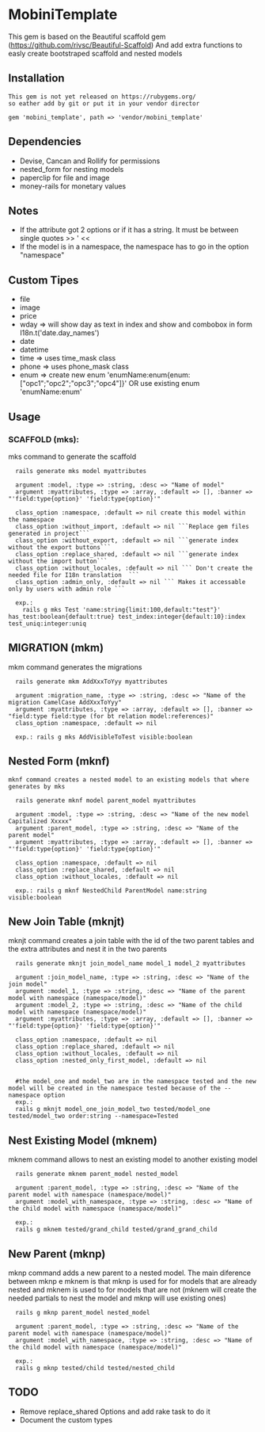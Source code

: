 # MobiniTemplate

This gem is based on the Beautiful scaffold gem (https://github.com/rivsc/Beautiful-Scaffold)
And add extra functions to easly create bootstraped scaffold and nested models

## Installation

```
This gem is not yet released on https://rubygems.org/
so eather add by git or put it in your vendor director

gem 'mobini_template', path => 'vendor/mobini_template'

```

## Dependencies

  - Devise, Cancan and Rollify for permissions
  - nested_form for nesting models
  - paperclip for file and image
  - money-rails for monetary values

## Notes
  - If the attribute got 2 options or if it has a string. It must be between single quotes >> ' <<
  - If the model is in a namespace, the namespace has to go in the option "namespace"


## Custom Tipes

  - file
  - image
  - price
  - wday => will show day as text in index and show and combobox in form I18n.t('date.day_names')
  - date
  - datetime
  - time => uses time_mask class
  - phone => uses phone_mask class
  - enum => create new enum 'enumName:enum{enum:["opc1";"opc2";"opc3";"opc4"]}' OR use existing enum 'enumName:enum'

## Usage

### SCAFFOLD (mks):
  mks command to generate the scaffold

```
  rails generate mks model myattributes

  argument :model, :type => :string, :desc => "Name of model"
  argument :myattributes, :type => :array, :default => [], :banner => "'field:type{option}' 'field:type{option}'"

  class_option :namespace, :default => nil create this model within the namespace
  class_option :without_import, :default => nil ```Replace gem files generated in project```
  class_option :without_export, :default => nil ```generate index without the export buttons```
  class_option :replace_shared, :default => nil ```generate index without the import button```
  class_option :without_locales, :default => nil ``` Don't create the needed file for I18n translation  ```
  class_option :admin_only, :default => nil ``` Makes it accessable only by users with admin role ```

  exp.:
    rails g mks Test 'name:string{limit:100,default:"test"}' has_test:boolean{default:true} test_index:integer{default:10}:index test_uniq:integer:uniq
```

## MIGRATION (mkm)
  mkm command generates the migrations

```
  rails generate mkm AddXxxToYyy myattributes

  argument :migration_name, :type => :string, :desc => "Name of the migration CamelCase AddXxxToYyy"
  argument :myattributes, :type => :array, :default => [], :banner => "field:type field:type (for bt relation model:references)"
  class_option :namespace, :default => nil

  exp.: rails g mks AddVisibleToTest visible:boolean
```

## Nested Form (mknf)
    mknf command creates a nested model to an existing models that where generates by mks

```
  rails generate mknf model parent_model myattributes

  argument :model, :type => :string, :desc => "Name of the new model Capitalized Xxxxx"
  argument :parent_model, :type => :string, :desc => "Name of the parent model"
  argument :myattributes, :type => :array, :default => [], :banner => "'field:type{option}' 'field:type{option}'"

  class_option :namespace, :default => nil
  class_option :replace_shared, :default => nil
  class_option :without_locales, :default => nil

  exp.: rails g mknf NestedChild ParentModel name:string visible:boolean
```

## New Join Table (mknjt)
  mknjt command creates a join table with the id of the two parent tables and the extra attributes and nest it in the two parents

```
  rails generate mknjt join_model_name model_1 model_2 myattributes

  argument :join_model_name, :type => :string, :desc => "Name of the join model"
  argument :model_1, :type => :string, :desc => "Name of the parent model with namespace (namespace/model)"
  argument :model_2, :type => :string, :desc => "Name of the child model with namespace (namespace/model)"
  argument :myattributes, :type => :array, :default => [], :banner => "'field:type{option}' 'field:type{option}'"

  class_option :namespace, :default => nil
  class_option :replace_shared, :default => nil
  class_option :without_locales, :default => nil
  class_option :nested_only_first_model, :default => nil


  #the model_one and model_two are in the namespace tested and the new model will be created in the namespace tested because of the --namespace option
  exp.:
  rails g mknjt model_one_join_model_two tested/model_one tested/model_two order:string --namespace=Tested
```

## Nest Existing Model (mknem)
  mknem command allows to nest an existing model to another existing model

```
  rails generate mknem parent_model nested_model

  argument :parent_model, :type => :string, :desc => "Name of the parent model with namespace (namespace/model)"
  argument :model_with_namespace, :type => :string, :desc => "Name of the child model with namespace (namespace/model)"

  exp.:
  rails g mknem tested/grand_child tested/grand_grand_child
```

## New Parent (mknp)
  mknp command adds a new parent to a nested model.  The main diference between mknp e mknem is that mknp is used for for models that are already nested and mknem is used to for models that are not (mknem will create the needed partials to nest the model and mknp will use existing ones)

```
  rails g mknp parent_model nested_model

  argument :parent_model, :type => :string, :desc => "Name of the parent model with namespace (namespace/model)"
  argument :model_with_namespace, :type => :string, :desc => "Name of the child model with namespace (namespace/model)"

  exp.:
  rails g mknp tested/child tested/nested_child
```

## TODO
 - Remove replace_shared Options and add rake task to do it
 - Document the custom types
